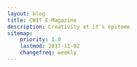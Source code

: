 ```yaml
---
layout: blog
title: CWIT E-Magazine
description: Creativity at it's epitome
sitemap:
    priority: 1.0
    lastmod: 2017-11-02
    changefreq: weekly
---
```

